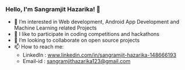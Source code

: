 ### Hello, I'm Sangramjit Hazarika! 👋

- 👯 I’m interested in Web development, Android App Development and Machine Learning related Projects
- 🌱 I like to participate in coding competitions and hackathons
- 💞️ I’m looking to collaborate on open source projects
- 📫 How to reach me: 
  - LinkedIn : www.linkedin.com/in/sangramjit-hazarika-148666193
  - Email-id : sangramjithazarika123@gmail.com

